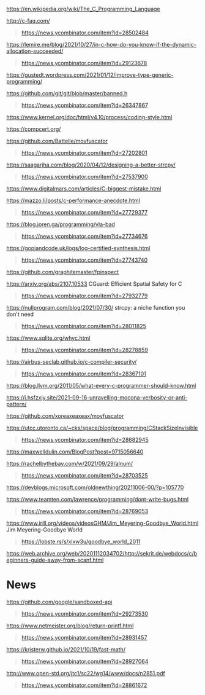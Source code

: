 https://en.wikipedia.org/wiki/The_C_Programming_Language

http://c-faq.com/
> https://news.ycombinator.com/item?id=28502484

https://lemire.me/blog/2021/10/27/in-c-how-do-you-know-if-the-dynamic-allocation-succeeded/
> https://news.ycombinator.com/item?id=29123678

https://gustedt.wordpress.com/2021/01/12/improve-type-generic-programming/

https://github.com/git/git/blob/master/banned.h
> https://news.ycombinator.com/item?id=26347867

https://www.kernel.org/doc/html/v4.10/process/coding-style.html

https://compcert.org/

https://github.com/Battelle/movfuscator
> https://news.ycombinator.com/item?id=27202801

https://saagarjha.com/blog/2020/04/12/designing-a-better-strcpy/
> https://news.ycombinator.com/item?id=27537900

https://www.digitalmars.com/articles/C-biggest-mistake.html

https://mazzo.li/posts/c-performance-anecdote.html
> https://news.ycombinator.com/item?id=27729377

https://blog.joren.ga/programming/vla-bad
> https://news.ycombinator.com/item?id=27734676

https://gopiandcode.uk/logs/log-certified-synthesis.html
> https://news.ycombinator.com/item?id=27743740

https://github.com/graphitemaster/fpinspect

https://arxiv.org/abs/2107.10533 CGuard: Efficient Spatial Safety for C
> https://news.ycombinator.com/item?id=27932779

https://nullprogram.com/blog/2021/07/30/ strcpy: a niche function you don't need
> https://news.ycombinator.com/item?id=28011825

https://www.sqlite.org/whyc.html
> https://news.ycombinator.com/item?id=28278859

https://airbus-seclab.github.io/c-compiler-security/
> https://news.ycombinator.com/item?id=28367101

https://blog.llvm.org/2011/05/what-every-c-programmer-should-know.html

https://i.hsfzxjy.site/2021-09-16-unravelling-mocona-verbosity-or-anti-pattern/


https://github.com/xoreaxeaxeax/movfuscator

https://utcc.utoronto.ca/~cks/space/blog/programming/CStackSizeInvisible
> https://news.ycombinator.com/item?id=28682945

https://maxwelldulin.com/BlogPost?post=9715056640

https://rachelbythebay.com/w/2021/09/29/alnum/
> https://news.ycombinator.com/item?id=28703525

https://devblogs.microsoft.com/oldnewthing/20211006-00/?p=105770

https://www.teamten.com/lawrence/programming/dont-write-bugs.html
> https://news.ycombinator.com/item?id=28769053

https://www.irill.org/videos/videosGHM/Jim_Meyering-Goodbye_World.html Jim Meyering-Goodbye World
> https://lobste.rs/s/xlxw3u/goodbye_world_2011

https://web.archive.org/web/20201112034702/http://sekrit.de/webdocs/c/beginners-guide-away-from-scanf.html

# News
https://github.com/google/sandboxed-api
> https://news.ycombinator.com/item?id=29273530

https://www.netmeister.org/blog/return-printf.html
> https://news.ycombinator.com/item?id=28931457

https://kristerw.github.io/2021/10/19/fast-math/
> https://news.ycombinator.com/item?id=28927064

http://www.open-std.org/jtc1/sc22/wg14/www/docs/n2851.pdf
> https://news.ycombinator.com/item?id=28861672
